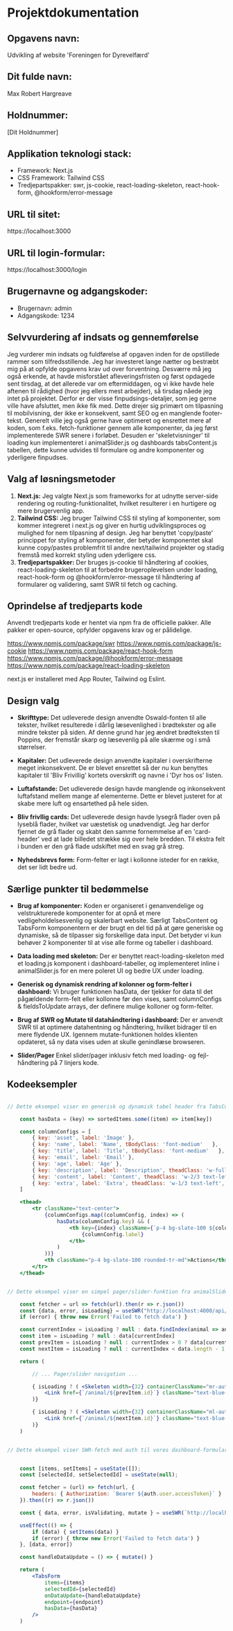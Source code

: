 # Projektdokumentation

## Opgavens navn: 

Udvikling af website 'Foreningen for Dyrevelfærd'

## Dit fulde navn: 

Max Robert Hargreave

## Holdnummer: 

[Dit Holdnummer]

## Applikation teknologi stack:

- Framework: Next.js
- CSS Framework: Tailwind CSS
- Tredjepartspakker: swr, js-cookie, react-loading-skeleton, react-hook-form, @hookform/error-message

## URL til sitet:

https://localhost:3000

## URL til login-formular:

https://localhost:3000/login

## Brugernavne og adgangskoder:

- Brugernavn: admin
- Adgangskode: 1234


## Selvvurdering af indsats og gennemførelse

Jeg vurderer min indsats og fuldførelse af opgaven inden for de opstillede rammer som tilfredsstillende. Jeg har investeret lange nætter og bestræbt mig på at opfylde opgavens krav ud over forventning. Desværre må jeg også erkende, at havde misforstået afleveringsfristen og først opdagede sent tirsdag, at det allerede var om eftermiddagen, og vi ikke havde hele aftenen til rådighed (hvor jeg ellers mest arbejder), så tirsdag nåede jeg intet på projektet. Derfor er der visse finpudsings-detaljer, som jeg gerne ville have afsluttet, men ikke fik med. Dette drejer sig primært om tilpasning til mobilvisning, der ikke er konsekvent, samt SEO og en manglende footer-tekst. Generelt ville jeg også gerne have optimeret og ensrettet mere af koden, som f.eks. fetch-funktioner gennem alle komponenter, da jeg først implementerede SWR senere i forløbet. Desuden er 'skeletvisninger' til loading kun implementeret i animalSlider.js og dashboards tabsContent.js tabellen, dette kunne udvides til formulare og andre komponenter og yderligere finpudses.


## Valg af løsningsmetoder

1. **Next.js:** Jeg valgte Next.js som frameworks for at udnytte server-side rendering og routing-funktionalitet, hvilket resulterer i en hurtigere og mere brugervenlig app.
2. **Tailwind CSS:** Jeg bruger Tailwind CSS til styling af komponenter, som kommer integreret i next.js og giver en hurtig udviklingsproces og mulighed for nem tilpasning af design. Jeg har benyttet 'copy/paste' princippet for styling af komponenter, der betyder komponentet skal kunne copy/pastes problemfrit til andre next/tailwind projekter og stadig fremstå med korrekt styling uden yderligere css.
3. **Tredjepartspakker:** Der bruges js-cookie til håndtering af cookies, react-loading-skeleton til at forbedre brugeroplevelsen under loading, react-hook-form og @hookform/error-message til håndtering af formularer og validering, samt SWR til fetch og caching.

## Oprindelse af tredjeparts kode

Anvendt tredjeparts kode er hentet via npm fra de officielle pakker. 
Alle pakker er open-source, opfylder opgavens krav og er pålidelige.

https://www.npmjs.com/package/swr
https://www.npmjs.com/package/js-cookie
https://www.npmjs.com/package/react-hook-form
https://www.npmjs.com/package/@hookform/error-message
https://www.npmjs.com/package/react-loading-skeleton

next.js er installeret med App Router, Tailwind og Eslint.


## Design valg

- **Skrifttype:** Det udleverede design anvendte Oswald-fonten til alle tekster, hvilket resulterede i dårlig læsevenlighed i brødtekster og alle mindre tekster på siden. Af denne grund har jeg ændret brødteksten til Poppins, der fremstår skarp og læsevenlig på alle skærme og i små størrelser.

- **Kapitaler:** Det udleverede design anvendte kapitaler i overskrifterne meget inkonsekvent. De er blevet ensrettet så der nu kun benyttes kapitaler til 'Bliv Frivillig' kortets overskrift og navne i 'Dyr hos os' listen. 

- **Luftafstande:** Det udleverede design havde manglende og inkonsekvent luftafstand mellem mange af elementerne. Dette er blevet justeret for at skabe mere luft og ensartethed på hele siden.

- **Bliv frivllig cards:** Det udleverede design havde lysegrå flader oven på lyseblå flader, hvilket var uæstetisk og unødvendigt. Jeg har derfor fjernet de grå flader og skabt den samme fornemmelse af en 'card-header' ved at lade billedet strække sig over hele bredden. Til ekstra felt i bunden er den grå flade udskiftet med en svag grå streg.

- **Nyhedsbrevs form:** Form-felter er lagt i kollonne isteder for en række, det ser lidt bedre ud. 


## Særlige punkter til bedømmelse

- **Brug af komponenter:** Koden er organiseret i genanvendelige og velstrukturerede komponenter for at opnå et mere vedligeholdelsesvenlig og skalerbart website. Særligt TabsContent og TabsForm komponentern er der brugt en del tid på at gøre generiske og dynamiske, så de tilpasser sig forskellige data input. Det betyder vi kun behøver 2 komponenter til at vise alle forme og tabeller i dashboard.

- **Data loading med skeleton:** Der er benyttet react-loading-skeleton med et loading.js komponent i dashboard-tabeller, og implementeret inline i animalSlider.js for en mere poleret UI og bedre UX under loading.

- **Generisk og dynamisk rendring af kolonner og form-felter i dashboard:** Vi bruger funktionen hasData, der tjekker for data til det pågældende form-felt eller kollonne før den vises, samt columnConfigs & fieldsToUpdate arrays, der definere mulige kolloner og form-felter.

- **Brug af SWR og Mutate til datahåndtering i dashboard:** Der er anvendt SWR til at optimere datahentning og håndtering, hvilket bidrager til en mere flydende UX. Igennem mutate-funktionen holdes klienten opdateret, så ny data vises uden at skulle genindlæse browseren.

- **Slider/Pager** Enkel slider/pager inklusiv fetch med loading- og fejl-håndtering på 7 linjers kode.


## Kodeeksempler

```jsx

// Dette eksempel viser en generisk og dynamisk tabel header fra TabsContent.js komponentet. Vi definerer alle mulige kolonner i vores "columnConfigs" array, og ved hjælp af "hasData" funktionen sikrer vi, at kun kolonner med data vises, og med Class attributterne kan vi stadig tilføje styling til specifikke kolonner efter behov.

    const hasData = (key) => sortedItems.some((item) => item[key])

    const columnConfigs = [
        { key: 'asset', label: 'Image' },
        { key: 'name', label: 'Name', tBodyClass: 'font-medium'   },
        { key: 'title', label: 'Title', tBodyClass: 'font-medium'   },
        { key: 'email', label: 'Email' },
        { key: 'age', label: 'Age' },
        { key: 'description', label: 'Description', theadClass: 'w-full text-left', tbodyClass: 'text-left' },
        { key: 'content', label: 'Content', theadClass: 'w-2/3 text-left', tbodyClass: 'text-left'   },
        { key: 'extra', label: 'Extra', theadClass: 'w-1/3 text-left', tbodyClass: ' text-left'   },
    ]

    <thead>
        <tr className="text-center">
            {columnConfigs.map((columnConfig, index) => (
                hasData(columnConfig.key) && (
                    <th key={index} className={`p-4 bg-slate-100 ${columnConfig.theadClass}`}>
                        {columnConfig.label}
                    </th>
                )
            ))}
            <th className="p-4 bg-slate-100 rounded-tr-md">Actions</th>
        </tr>
    </thead>

```

```jsx

// Dette eksempel viser en simpel pager/slider-funktion fra animalSlider.js. Vi bruger SWR til fetch og react-loading-skeleton til forbedret UX/UI ved loading. Selve slider-funktionaliteten er kun 4 linjer, den identificerer det aktuelle element i 'data' ud fra params. Derefter bliver de relevante data indsat i 'item', 'prevItem' og 'nextItem', hvilket gør det muligt nemt og hurtigt at navigere mellem elementerne, samt kun at vise navigations-knapper hvis der er flere sider tilgængelige.

    const fetcher = url => fetch(url).then(r => r.json())
    const {data, error, isLoading} = useSWR("http://localhost:4000/api/v1/animals", fetcher)
    if (error) { throw new Error('Failed to fetch data') }

    const currentIndex = isLoading ? null : data.findIndex(animal => animal.id === parseInt(params.id))
    const item = isLoading ? null : data[currentIndex]
    const prevItem = isLoading ? null : currentIndex > 0 ? data[currentIndex - 1] : null
    const nextItem = isLoading ? null : currentIndex < data.length - 1 ? data[currentIndex + 1] : null

    return (

        // ... Pager/slider navigation ...

        { isLoading ? ( <Skeleton width={32} containerClassName="mr-auto py-2 px-4" /> ) : prevItem && ( 
            <Link href={`/animal/${prevItem.id}`} className="text-blue-900 hover:text-blue-500 py-2 px-4 flex items-center mr-auto">&lt; Forrige</Link> 
        )}

        { isLoading ? ( <Skeleton width={32} containerClassName="ml-auto py-2 px-4" /> ) : nextItem && (
            <Link href={`/animal/${nextItem.id}`} className="text-blue-900 hover:text-blue-500 py-2 px-4 ml-auto">Næste &gt;</Link>
        )}
    )

```

```jsx

// Dette eksempel viser SWR-fetch med auth til vores dashboard-formularer. Funktionen "handleDataUpdate" sendes som prop til TabsForm og bruges til at opdatere cachen med ny data fra serveren ved hjælp af mutate-funktionen, når vi indsender en formular. Dette gør, at den opdaterede data vises med det samme til brugeren.


    const [items, setItems] = useState([]);
    const [selectedId, setSelectedId] = useState(null);

    const fetcher = (url) => fetch(url, { 
        headers: { Authorization: `Bearer ${auth.user.accessToken}` } 
    }).then((r) => r.json())

    const { data, error, isValidating, mutate } = useSWR(`http://localhost:4000/api/v1/${endpoint}`, fetcher)

    useEffect(() => {
        if (data) { setItems(data) }
        if (error) { throw new Error('Failed to fetch data') }
    }, [data, error])

    const handleDataUpdate = () => { mutate() }

    return (
        <TabsForm 
            items={items} 
            selectedId={selectedId} 
            onDataUpdate={handleDataUpdate} 
            endpoint={endpoint} 
            hasData={hasData} 
        />
    )

```

